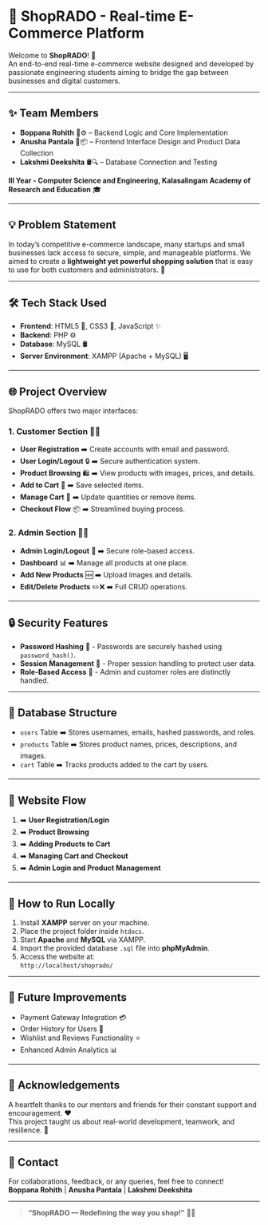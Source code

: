 # 🛒 ShopRADO - Real-time E-Commerce Platform

Welcome to **ShopRADO**! 🚀  
An end-to-end real-time e-commerce website designed and developed by passionate engineering students aiming to bridge the gap between businesses and digital customers.

---

## ✨ Team Members

- **Boppana Rohith** 🧠⚙️ – Backend Logic and Core Implementation
- **Anusha Pantala** 🎨📦 – Frontend Interface Design and Product Data Collection
- **Lakshmi Deekshita** 🛢️🔍 – Database Connection and Testing

**III Year - Computer Science and Engineering, Kalasalingam Academy of Research and Education** 🎓

---

## 💡 Problem Statement

In today’s competitive e-commerce landscape, many startups and small businesses lack access to secure, simple, and manageable platforms. We aimed to create a **lightweight yet powerful shopping solution** that is easy to use for both customers and administrators. 🚀

---

## 🛠️ Tech Stack Used

- **Frontend**: HTML5 🎨, CSS3 📜, JavaScript ✨
- **Backend**: PHP ⚙️
- **Database**: MySQL 🛢️
- **Server Environment**: XAMPP (Apache + MySQL) 🖥️

---

## 🌐 Project Overview

ShopRADO offers two major interfaces:

### 1. Customer Section 👨‍💻
- **User Registration** ➡️ Create accounts with email and password.
- **User Login/Logout** 🔒 ➡️ Secure authentication system.
- **Product Browsing** 🛍️ ➡️ View products with images, prices, and details.
- **Add to Cart** 🛒 ➡️ Save selected items.
- **Manage Cart** 🧺 ➡️ Update quantities or remove items.
- **Checkout Flow** 📦 ➡️ Streamlined buying process.

### 2. Admin Section 🧑‍💼
- **Admin Login/Logout** 🔐 ➡️ Secure role-based access.
- **Dashboard** 📊 ➡️ Manage all products at one place.
- **Add New Products** 🆕 ➡️ Upload images and details.
- **Edit/Delete Products** ✏️❌ ➡️ Full CRUD operations.

---

## 🔒 Security Features

- **Password Hashing** 🔑 - Passwords are securely hashed using `password_hash()`.
- **Session Management** 🧠 - Proper session handling to protect user data.
- **Role-Based Access** 👮 - Admin and customer roles are distinctly handled.

---

## 🧩 Database Structure

- `users` Table ➡️ Stores usernames, emails, hashed passwords, and roles.
- `products` Table ➡️ Stores product names, prices, descriptions, and images.
- `cart` Table ➡️ Tracks products added to the cart by users.

---

## 🔄 Website Flow

1. ➡️ **User Registration/Login**
2. ➡️ **Product Browsing**
3. ➡️ **Adding Products to Cart**
4. ➡️ **Managing Cart and Checkout**
5. ➡️ **Admin Login and Product Management**

---

## 📁 How to Run Locally

1. Install **XAMPP** server on your machine.  
2. Place the project folder inside `htdocs`.
3. Start **Apache** and **MySQL** via XAMPP.
4. Import the provided database `.sql` file into **phpMyAdmin**.
5. Access the website at:  
   `http://localhost/shoprado/`

---

## 🚀 Future Improvements

- Payment Gateway Integration 💳
- Order History for Users 📜
- Wishlist and Reviews Functionality ⭐
- Enhanced Admin Analytics 📊

---

## 🙏 Acknowledgements

A heartfelt thanks to our mentors and friends for their constant support and encouragement. ❤️  
This project taught us about real-world development, teamwork, and resilience. 🚀

---

## 📢 Contact

For collaborations, feedback, or any queries, feel free to connect!  
**Boppana Rohith** | **Anusha Pantala** | **Lakshmi Deekshita**  

---

> **“ShopRADO — Redefining the way you shop!”** 🛒✨



